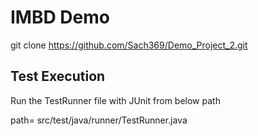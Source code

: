 # IMBD Demo

git clone https://github.com/Sach369/Demo_Project_2.git

## Test Execution
Run the TestRunner file with JUnit from below path

path= src/test/java/runner/TestRunner.java
